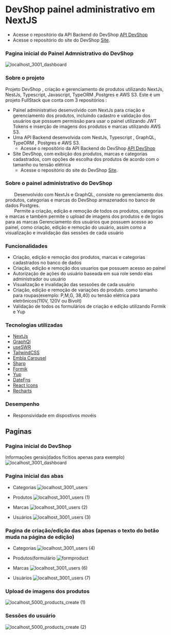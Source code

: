 # DevShop painel administrativo  em NextJS
- Acesse o repositório da API Backend do DevShop [API DevShop](https://github.com/celioFagundes/devshop-api)
- Acesse o repositório do site do DevShop [Site](https://github.com/celioFagundes/devshop-frontend/tree/master/site).

### Pagina inicial do Painel Admnistrativo do DevShop
![localhost_3001_dashboard](https://user-images.githubusercontent.com/77676047/159090336-06e187fc-179c-4948-9618-d3f41d0cc164.png)

### Sobre o projeto
  Projeto DevShop , criação e gerenciamento de produtos utilizando NextJs, NestJs, Typescript, Javascript, TypeORM ,Postgres e AWS S3. Este é um projeto FullStack que conta com  3 repositórios :
  - Painel administrativo desenvolvido com NextJs para criação e gerenciamento dos produtos, incluindo cadastro e validação dos usuários que possuem permissão para usar o painel utilizando JWT Tokens e inserção de imagens dos produtos e marcas utilizando AWS S3.  
  - Uma API Backend desenvolvida com NestJs, Typescript , GraphQL, TypeORM , Postgres e AWS S3.
    - Acesse o repositório da API Backend do DevShop [API DevShop](https://github.com/celioFagundes/devshop-api)
  - Site DevShop, com exibição dos produtos, marcas e categorias cadastrados, com opções de escolha dos produtos de acordo com o tamanho ou tensão elétrica  
    - Acesse o repositório do site do DevShop [Site](https://github.com/celioFagundes/devshop-frontend/tree/master/site).

### Sobre o painel administrativo do DevShop

&nbsp;&nbsp;&nbsp;&nbsp;&nbsp;&nbsp; 
Desenvolvido com NextJs e GraphQL, consiste no gerenciamento dos produtos, categorias e marcas do DevShop armazenados no banco de dados Postgres. 
</br>
&nbsp;&nbsp;&nbsp;&nbsp;&nbsp;&nbsp; 
Permite a criação, edição e remoção de todos os produtos, categorias e marcas e também permite o upload de imagens dos produtos e de logos para as marcas
Gerenciamento dos usuários que possuem acesso ao painel, como criação, edição e remoção do usuário, assim como  a visualização e invalidação  das sessôes de cada usuário 
</br>

### Funcionalidades
- Criação, edição e remoção dos produtos, marcas e categorias cadastrados no banco de dados
- Criação, edição e remoção dos usuarios que possuem acesso ao painel
- Autorização de ações do usuário baseada em sua role sendo elas administrador ou usuário
- Visualização e invalidação das sessoôes de cada usuário 
- Criação, edição e remoção de variações do produto. como tamanho para roupas(exemplo: P,M,G, 38,40) ou tensão elétrica para eletrônicos(110V, 120V ou Bivolt)
- Validação de todos os formulários de criação e edição utilizando Formik e Yup

### Tecnologias utilizadas
- [NextJs](https://nextjs.org/) 
- [GraphQl](https://graphql.org/) 
- [useSWR](https://swr.vercel.app/)
- [TailwindCSS](https://tailwindcss.com/)
- [Embla Carousel](https://www.embla-carousel.com/)
- [Sharp](https://github.com/lovell/sharp)
- [Formik](https://formik.org/)
- [Yup](https://github.com/jquense/yup)
- [DateFns](https://date-fns.org/)
- [React Icons](https://react-icons.github.io/react-icons)
- [Recharts](https://recharts.org/en-US/)

### Desempenho
- Responsividade em dispostivos movéis

## Paginas
### Pagina inicial do DevShop
Informações gerais(dados ficitios apenas para exemplo)
![localhost_3001_dashboard](https://user-images.githubusercontent.com/77676047/159090336-06e187fc-179c-4948-9618-d3f41d0cc164.png)

### Pagina inicial das abas
- Categorias
![localhost_3001_users](https://user-images.githubusercontent.com/77676047/159092821-345f4afc-b242-41fa-a60a-818a09793b5a.png)

- Produtos
![localhost_3001_users (1)](https://user-images.githubusercontent.com/77676047/159092869-63606b59-dda1-4ee6-83d5-4dad3c275fe2.png)

- Marcas
![localhost_3001_users (2)](https://user-images.githubusercontent.com/77676047/159092903-0e764ae3-86b5-4cab-8f09-69a0f67464ea.png)

- Usuários
![localhost_3001_users (3)](https://user-images.githubusercontent.com/77676047/159092936-fd12c364-fe34-4615-955a-61dc1b785b37.png)

### Pagina de criação/edição das abas (apenas o texto do botão muda na página de edição)
- Categorias
![localhost_3001_users (4)](https://user-images.githubusercontent.com/77676047/159093224-da66cac6-e295-4cd8-97b9-1b0553072ed6.png)

- Produtos(formulário
![formproduct](https://user-images.githubusercontent.com/77676047/159095332-83875e96-4105-4c82-9ffd-0fba3d7e696b.png)

- Marcas
![localhost_3001_users (6)](https://user-images.githubusercontent.com/77676047/159093344-d0dd6a50-bb98-43bb-839b-61a270fd6ea1.png)

- Usuários
![localhost_3001_users (7)](https://user-images.githubusercontent.com/77676047/159093378-9fcb8f9a-4219-409c-803d-c65673cf615b.png)

### Upload de imagens dos produtos
![localhost_5000_products_create (1)](https://user-images.githubusercontent.com/77676047/159095435-46e2cdf9-49d6-4497-93d0-b159a5a898da.png)

### Sessões do usuário
![localhost_5000_products_create (2)](https://user-images.githubusercontent.com/77676047/159095489-09566abd-c001-4a5d-b31b-9d6d1542bcd5.png)




